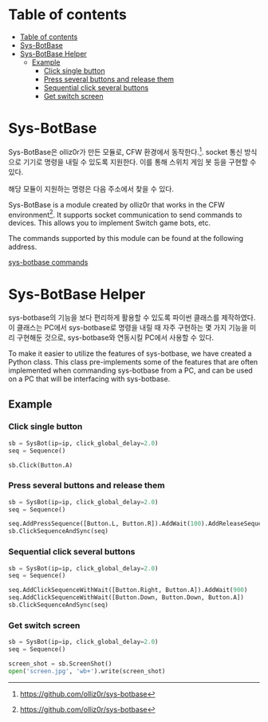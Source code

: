 # Table of contents
- [Table of contents](#table-of-contents)
- [Sys-BotBase](#sys-botbase)
- [Sys-BotBase Helper](#sys-botbase-helper)
  - [Example](#example)
    - [Click single button](#click-single-button)
    - [Press several buttons and release them](#press-several-buttons-and-release-them)
    - [Sequential click several buttons](#sequential-click-several-buttons)
    - [Get switch screen](#get-switch-screen)


# Sys-BotBase

Sys-BotBase은 olliz0r가 만든 모듈로, CFW 환경에서 동작한다.[^1]. socket 통신 방식으로 기기로 명령을 내릴 수 있도록 지원한다. 이를 통해 스위치 게임 봇 등을 구현할 수 있다. 

해당 모듈이 지원하는 명령은 다음 주소에서 찾을 수 있다.

Sys-BotBase is a module created by olliz0r that works in the CFW environment[^1]. It supports socket communication to send commands to devices. This allows you to implement Switch game bots, etc. 

The commands supported by this module can be found at the following address.

[sys-botbase commands](https://github.com/olliz0r/sys-botbase/blob/master/commands.md)

# Sys-BotBase Helper

sys-botbase의 기능을 보다 편리하게 활용할 수 있도록 파이썬 클래스를 제작하였다. 이 클래스는 PC에서 sys-botbase로 명령을 내릴 때 자주 구현하는 몇 가지 기능을 미리 구현해둔 것으로, sys-botbase와 연동시킬 PC에서 사용할 수 있다. 

To make it easier to utilize the features of sys-botbase, we have created a Python class. This class pre-implements some of the features that are often implemented when commanding sys-botbase from a PC, and can be used on a PC that will be interfacing with sys-botbase.

## Example

### Click single button

```python
sb = SysBot(ip=ip, click_global_delay=2.0)
seq = Sequence()

sb.Click(Button.A)
```

### Press several buttons and release them

```python
sb = SysBot(ip=ip, click_global_delay=2.0)
seq = Sequence()

seq.AddPressSequence([Button.L, Button.R]).AddWait(100).AddReleaseSequence([Button.L, Button.R]).AddWait(1000)
sb.ClickSequenceAndSync(seq)
```

### Sequential click several buttons

```python
sb = SysBot(ip=ip, click_global_delay=2.0)
seq = Sequence()

seq.AddClickSequenceWithWait([Button.Right, Button.A]).AddWait(900)
seq.AddClickSequenceWithWait([Button.Down, Button.Down, Button.A])
sb.ClickSequenceAndSync(seq)
```

### Get switch screen

```python
sb = SysBot(ip=ip, click_global_delay=2.0)
seq = Sequence()

screen_shot = sb.ScreenShot()
open('screen.jpg', 'wb+').write(screen_shot)
```

[^1]: https://github.com/olliz0r/sys-botbase